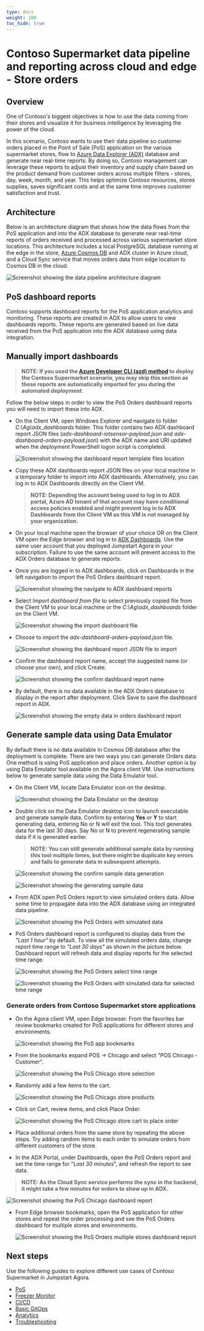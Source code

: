 ```yaml
---
type: docs
weight: 100
toc_hide: true
---
```


# Contoso Supermarket data pipeline and reporting across cloud and edge - Store orders

## Overview

One of Contoso's biggest objectives is how to use the data coming from their stores and visualize it for business intelligence by leveraging the power of the cloud.

In this scenario, Contoso wants to use their data pipeline so customer orders placed in the Point of Sale (PoS) application on the various supermarket stores, flow to [Azure Data Explorer (ADX)](https://learn.microsoft.com/azure/data-explorer/data-explorer-overview) database and generate near real-time reports. By doing so, Contoso management can leverage these reports to adjust their inventory and supply chain based on the product demand from customer orders across multiple filters - stores, day, week, month, and year. This helps optimize Contoso resources, stores supplies, saves significant costs and at the same time improves customer satisfaction and trust.

## Architecture

Below is an architecture diagram that shows how the data flows from the PoS application and into the ADX database to generate near real-time reports of orders received and processed across various supermarket store locations. This architecture includes a local PostgreSQL database running at the edge in the store, [Azure Cosmos DB](https://learn.microsoft.com/azure/cosmos-db/introduction) and ADX cluster in Azure cloud, and a Cloud Sync service that moves orders data from edge location to Cosmos DB in the cloud.

![Screenshot showing the data pipeline architecture diagram](./img/contoso_supermarket_pos_service_architecture.png)

## PoS dashboard reports

Contoso supports dashboard reports for the PoS application analytics and monitoring. These reports are created in ADX to allow users to view dashboards reports. These reports are generated based on live data received from the PoS application into the ADX database using data integration.

## Manually import dashboards

> __NOTE: If you used the [Azure Developer CLI (azd) method](https://github.com/microsoft/azure_arc/blob/jumpstart_ag/docs/azure_jumpstart_ag/contoso_supermarket/deployment/_index.md#deployment-via-azure-developer-cli-experimental) to deploy the Contoso Supermarket scenario, you may skip this section as these reports are automatically imported for you during the automated deployment.__

Follow the below steps in order to view the PoS Orders dashboard reports you will need to import these into ADX.

- On the Client VM, open Windows Explorer and navigate to folder _C:\Ag\adx_dashboards_ folder. This folder contains two ADX dashboard report JSON files (_adx-dashboard-iotsensor-payload.json_ and _adx-dashboard-orders-payload.json_) with the ADX name and URI updated when the deployment PowerShell logon script is completed.

  ![Screenshot showing the dashboard report template files location](./img/adx_dashboard_report_files.png)

- Copy these ADX dashboards report JSON files on your local machine in a temporary folder to import into ADX dashboards. Alternatively, you can log in to ADX Dashboards directly on the Client VM.

  > __NOTE: Depending the account being used to log in to ADX portal, Azure AD tenant of that account may have conditional access policies enabled and might prevent log in to ADX Dashboards from the Client VM as this VM is not managed by your organization.__

- On your local machine open the browser of your choice OR on the Client VM open the Edge browser and log in to [ADX Dashboards](https://dataexplorer.azure.com/). Use the same user account that you deployed Jumpstart Agora in your subscription. Failure to use the same account will prevent access to the ADX Orders database to generate reports.

- Once you are logged in to ADX dashboards, click on Dashboards in the left navigation to import the PoS Orders dashboard report.

  ![Screenshot showing the navigate to ADX dashboard reports](./img/adx_view_dashboards.png)

- Select _Import dashboard from file_ to select previously copied file from the Client VM to your local machine or the _C:\Ag\adx_dashboards_ folder on the Client VM.

  ![Screenshot showing the import dashboard file](./img/adx_import_dashboard_file.png)

- Choose to import the _adx-dashboard-orders-payload.json_ file.

  ![Screenshot showing the dashboard report JSON file to import](./img/adx_select_dashboard_file.png)

- Confirm the dashboard report name, accept the suggested name (or choose your own), and click Create.

  ![Screenshot showing the confirm dashboard report name](./img/adx_confirm_dashboard_report_name.png)

- By default, there is no data available in the ADX Orders database to display in the report after deployment. Click Save to save the dashboard report in ADX.

  ![Screenshot showing the empty data in orders dashboard report](./img/adx_orders_report_empty_data.png)

## Generate sample data using Data Emulator

By default there is no data available in Cosmos DB database after the deployment is complete. There are two ways you can generate Orders data. One method is using PoS application and place orders. Another option is by using Data Emulator tool available on the Agora client VM. Use instructions below to generate sample data using the Data Emulator tool.

- On the Client VM, locate Data Emulator icon on the desktop.

  ![Screenshot showing the Data Emulator on the desktop](./img/locate_data_emulator_desktop.png)

- Double click on the Data Emulator desktop icon to launch executable and generate sample data. Confirm by entering __Yes__ or __Y__ to start generating data, entering No or N will exit the tool. This tool generates data for the last 30 days. Say No or N to prevent regenerating sample data if it is generated earlier.

  > __NOTE: You can still generate additional sample data by running this tool multiple times, but there might be duplicate key errors and fails to generate data in subsequent attempts.__

  ![Screenshot showing the confirm sample data generation](./img/confirm_sample_data_generation.png)

  ![Screenshot showing the generating sample data](./img/sample_data_generation.png)

- From ADX open PoS Orders report to view simulated orders data. Allow some time to propagate data into the ADX database using an integrated data pipeline.

  ![Screenshot showing the PoS Orders with simulated data](./img/adx_posorders_with_simulated_data.png)

- PoS Orders dashboard report is configured to display data from the _"Last 1 hour"_ by default. To view all the simulated orders data, change report time range to _"Last 30 days"_ as shown in the picture below. Dashboard report will refresh data and display reports for the selected time range.

  ![Screenshot showing the PoS Orders select time range](./img/adx_orders_report_select_timerange.png)

  ![Screenshot showing the PoS Orders with simulated data for selected time range](./img/adx_posorders_with_simulated_data_selected_timerange.png)

### Generate orders from Contoso Supermarket store applications

- On the Agora client VM, open Edge browser. From the favorites bar review bookmarks created for PoS applications for different stores and environments.

  ![Screenshot showing the PoS app bookmarks](./img/pos_app_edge_bookmarks.png)

- From the bookmarks expand POS -> Chicago and select "POS Chicago - Customer".

  ![Screenshot showing the PoS Chicago store selection](./img/pos_app_edge_select_pos_chicago_customer.png)

- Randomly add a few items to the cart.

  ![Screenshot showing the PoS Chicago store products](./img/chicago_pos_app_customer.png)

- Click on Cart, review items, and click Place Order.

  ![Screenshot showing the PoS Chicago store cart to place order](./img/pos_chicago_customer_place_order.png)

- Place additional orders from the same store by repeating the above steps. Try adding random items to each order to simulate orders from different customers of the store.

- In the ADX Portal, under Dashboards, open the PoS Orders report and set the time range for "_Last 30 minutes_", and refresh the report to see data.

> __NOTE: As the Cloud Sync service performs the sync in the backend, it might take a few minutes for orders to show up in ADX.__

  ![Screenshot showing the PoS Chicago dashboard report](./img/pos_chicago_customer_report.png)

- From Edge browser bookmarks, open the PoS application for other stores and repeat the order processing and see the PoS Orders dashboard for multiple stores and environments.

  ![Screenshot showing the PoS Orders multiple stores dashboard report](./img/pos_orders_multiplestores_report.png)

## Next steps

Use the following guides to explore different use cases of Contoso Supermarket in Jumpstart Agora.

- [PoS](https://placeholder)
- [Freezer Monitor](https://placeholder)
- [CI/CD](https://placeholder)
- [Basic GitOps](https://placeholder)
- [Analytics](https://analytics)
- [Troubleshooting](https://troubleshooting)
